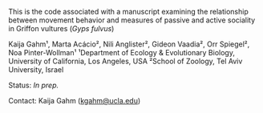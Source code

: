 This is the code associated with a manuscript examining the relationship between movement behavior and measures of passive and active sociality in Griffon vultures (_Gyps fulvus_)

Kaija Gahm¹, Marta Acácio², Nili Anglister², Gideon Vaadia², Orr Spiegel², Noa Pinter-Wollman¹
¹Department of Ecology & Evolutionary Biology, University of California, Los Angeles, USA
²School of Zoology, Tel Aviv University, Israel

Status: _In prep._

Contact: Kaija Gahm (kgahm@ucla.edu)
